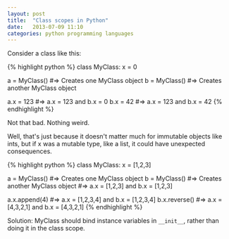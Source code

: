 ```yaml
---
layout: post
title:  "Class scopes in Python"
date:   2013-07-09 11:10
categories: python programming languages
---
```


Consider a class like this:

{% highlight python %}
class MyClass:
  x = 0

a = MyClass()   #=> Creates one MyClass object
b = MyClass()   #=> Creates another MyClass object

a.x = 123       #=> a.x = 123 and b.x = 0
b.x = 42        #=> a.x = 123 and b.x = 42
{% endhighlight %}

Not that bad. Nothing weird.

Well, that's just because it doesn't matter much for immutable objects like ints, but if x was a mutable type, like a list, it could have unexpected consequences.

{% highlight python %}
class MyClass:
  x = [1,2,3]

a = MyClass()   #=> Creates one MyClass object
b = MyClass()   #=> Creates another MyClass object
                #=> a.x = [1,2,3] and b.x = [1,2,3]

a.x.append(4)   #=> a.x = [1,2,3,4] and b.x = [1,2,3,4]
b.x.reverse()   #=> a.x = [4,3,2,1] and b.x = [4,3,2,1]
{% endhighlight %}

Solution: MyClass should bind instance variables in `__init__`, rather than doing it in the class scope.